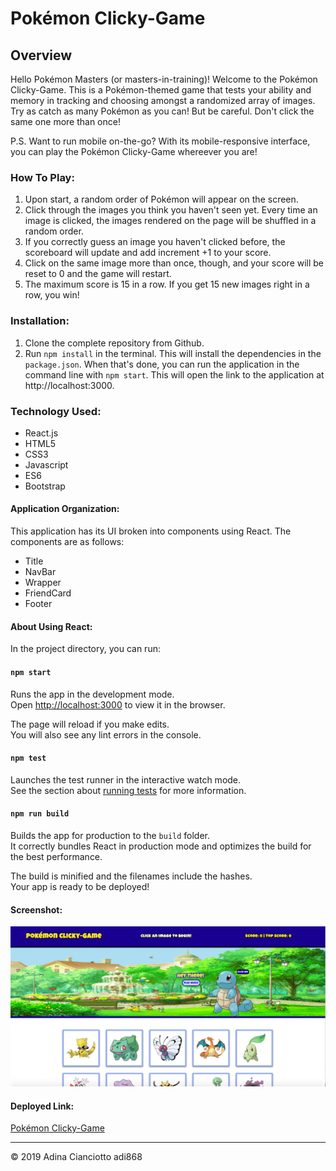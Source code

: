 # Pokémon Clicky-Game 

## Overview
Hello Pokémon Masters (or masters-in-training)! Welcome to the Pokémon Clicky-Game. This is a Pokémon-themed game that tests your ability and memory in tracking and choosing amongst a randomized array of images. Try as catch as many Pokémon as you can! But be careful. Don't click the same one more than once! 

P.S. Want to run mobile on-the-go? With its mobile-responsive interface, you can play the Pokémon Clicky-Game whereever you are!

### How To Play:
1. Upon start, a random order of Pokémon will appear on the screen. 
2. Click through the images you think you haven't seen yet. Every time an image is clicked, the images rendered on the page will be shuffled in a random order.
3. If you correctly guess an image you haven't clicked before, the scoreboard will update and add increment +1 to your score. 
4. Click on the same image more than once, though, and your score will be reset to 0 and the game will restart.
5. The maximum score is 15 in a row. If you get 15 new images right in a row, you win!

### Installation:
1. Clone the complete repository from Github.
2. Run `npm install` in the terminal. This will install the dependencies in the `package.json`. When that's done, you can run the application in the command line with `npm start`. This will open the link to the application at http://localhost:3000.

### Technology Used:
* React.js
* HTML5
* CSS3
* Javascript
* ES6
* Bootstrap

#### Application Organization:
This application has its UI broken into components using React. The components are as follows:
* Title
* NavBar
* Wrapper
* FriendCard
* Footer

#### About Using React:

In the project directory, you can run:

#### `npm start`

Runs the app in the development mode.<br>
Open [http://localhost:3000](http://localhost:3000) to view it in the browser.

The page will reload if you make edits.<br>
You will also see any lint errors in the console.

#### `npm test`

Launches the test runner in the interactive watch mode.<br>
See the section about [running tests](https://facebook.github.io/create-react-app/docs/running-tests) for more information.

#### `npm run build`

Builds the app for production to the `build` folder.<br>
It correctly bundles React in production mode and optimizes the build for the best performance.

The build is minified and the filenames include the hashes.<br>
Your app is ready to be deployed!

#### Screenshot:
![Deployed Game](client/public/images/clicky-game.png)

#### Deployed Link: 
[Pokémon Clicky-Game](https://adi868.github.io/Deployed-Clicky/)

---
© 2019 Adina Cianciotto adi868
